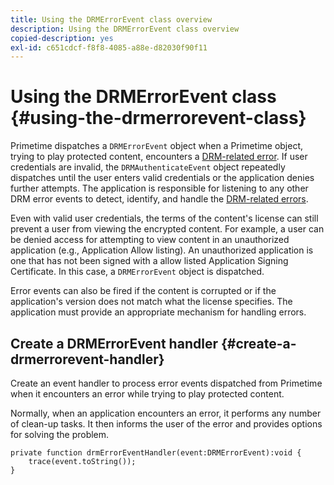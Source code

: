 ```yaml
---
title: Using the DRMErrorEvent class overview
description: Using the DRMErrorEvent class overview
copied-description: yes
exl-id: c651cdcf-f8f8-4085-a88e-d82030f90f11
---
```

# Using the DRMErrorEvent class {#using-the-drmerrorevent-class}

Primetime dispatches a `DRMErrorEvent` object when a Primetime object, trying to play protected content, encounters a [DRM-related error](https://help.adobe.com/en_US/primetime/drm/index.html#reference-DRM_Client_Error_Messages). If user credentials are invalid, the `DRMAuthenticateEvent` object repeatedly dispatches until the user enters valid credentials or the application denies further attempts. The application is responsible for listening to any other DRM error events to detect, identify, and handle the [DRM-related errors](https://help.adobe.com/en_US/primetime/drm/index.html#reference-DRM_Client_Error_Messages).

Even with valid user credentials, the terms of the content's license can still prevent a user from viewing the encrypted content. For example, a user can be denied access for attempting to view content in an unauthorized application (e.g., Application Allow listing). An unauthorized application is one that has not been signed with a allow listed Application Signing Certificate. In this case, a `DRMErrorEvent` object is dispatched.

Error events can also be fired if the content is corrupted or if the application's version does not match what the license specifies. The application must provide an appropriate mechanism for handling errors.

## Create a DRMErrorEvent handler {#create-a-drmerrorevent-handler}

Create an event handler to process error events dispatched from Primetime when it encounters an error while trying to play protected content.

   Normally, when an application encounters an error, it performs any number of clean-up tasks. It then informs the user of the error and provides options for solving the problem. 

   ```
   private function drmErrorEventHandler(event:DRMErrorEvent):void {  
       trace(event.toString());  
   } 
   ```
